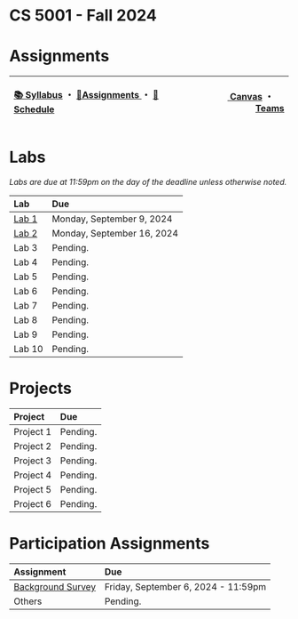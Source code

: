 # CS 5001 - Fall 2024
# Assignments
 
<table>
<thead>
<tr>
<th width="1000px">
<p align="left">
<a href="https://github.com/CS-5001-Fall-2024/Resources/blob/main/Syllabus.md">📚 Syllabus</a> 
・
<a href="https://github.com/CS-5001-Fall-2024/Resources/blob/main/Assignments.md">🎯Assignments </a>
・
<a href="https://github.com/CS-5001-Fall-2024/Resources/blob/main/Schedule.md">📆Schedule </a>
</th>
</p>

<th width="500px">
<p align="right">
<a href="https://northeastern.instructure.com/courses/192359">
<img height="15" src="https://encrypted-tbn0.gstatic.com/images?q=tbn:ANd9GcS01M7s52LIEYfk7SBpDgMLW-EcwM1JzO3N1A&s"/> 
Canvas</a>  
・
<a href="https://teams.microsoft.com/l/team/19%3A9nlYBJIFq3KpzcLYnx-qEezgyGMYCAnvlTI-eppIXh81%40thread.tacv2/conversations?groupId=28ae1c9a-c508-4f79-9854-ec6d06de5211&tenantId=a8eec281-aaa3-4dae-ac9b-9a398b9215e7"><img height="15" src="https://cdn-dynmedia-1.microsoft.com/is/content/microsoftcorp/Icon-Teams-28x281?resMode=sharp2&op_usm=1.5,0.65,15,0&qlt=85"/> Teams</a>
</th>
</tr>
</thead>
</table>

# Labs
*Labs are due at 11:59pm on the day of the deadline unless otherwise noted.*

| Lab | Due |
| :- | :- |
| [Lab 1](https://github.com/CS-5001-Fall-2024/Assigments/blob/main/Lab1.md) | Monday, September 9, 2024 |
| [Lab 2](https://github.com/CS-5001-Fall-2024/Assignments/blob/main/Lab2.md) | Monday, September 16, 2024 |
| Lab 3 | Pending. |
| Lab 4 | Pending. |
| Lab 5 | Pending. |
| Lab 6 | Pending. |
| Lab 7 | Pending. |
| Lab 8 | Pending. |
| Lab 9 | Pending. |
| Lab 10 | Pending. |

# Projects

| Project | Due |
| :- | :- |
| Project 1 | Pending. |
| Project 2 | Pending. |
| Project 3 | Pending. |
| Project 4 | Pending. |
| Project 5 | Pending. |
| Project 6 | Pending. |

# Participation Assignments

| Assignment | Due |
| :- | :- |
| [Background Survey](https://forms.gle/uqhpRsoA5UH4jL1A9) | Friday, September 6, 2024 - 11:59pm |
| Others | Pending. |
